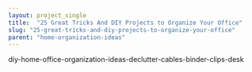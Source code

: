 ```yaml
---
layout: project_single
title:  "25 Great Tricks And DIY Projects to Organize Your Office"
slug: "25-great-tricks-and-diy-projects-to-organize-your-office"
parent: "home-organization-ideas"
---
```

diy-home-office-organization-ideas-declutter-cables-binder-clips-desk